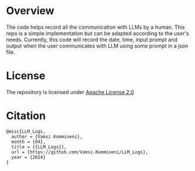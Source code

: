 # Overview
The code helps record all the communication with LLMs by a human. This repo is a simple implementation but can be adapted according to the user's needs. Currently, this code will record the date, time, input prompt and output when the user communicates with LLM using some prompt in a json file.
# License
The repository is licensed under [Apache License 2.0](https://www.apache.org/licenses/LICENSE-2.0)
# Citation
```
@misc{LLM_Logs,
  author = {Vamsi Kommineni},
  month = {04},
  title = {{LLM_Logs}},
  url = {https://github.com/Vamsi-Kommineni/LLM_Logs},
  year = {2024}
}
```

